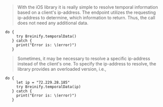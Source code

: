 <blockquote class="lang-specific ios">
<p>With the iOS library it is really simple to resolve temporal information
based on a client's ip-address. The endpoint utilizes the requesting ip-address to
determine, which information to return. Thus, the call does not need any additional 
data.</p>
</blockquote>

>
```ios
do {
     try Breinify.temporalData()
   } catch {
     print("Error is: \(error)")
   }
```

<blockquote class="lang-specific ios">
<p>Sometimes, it may be necessary to resolve a specific ip-address instead of the client's
one. To specify the ip-address to resolve, the library provides an overloaded version, i.e.,</p>
</blockquote>

>
```ios
do {
     let ip = "72.229.28.185"
     try Breinify.temporalData(ip)
   } catch {
     print("Error is: \(error)")
   }
```
